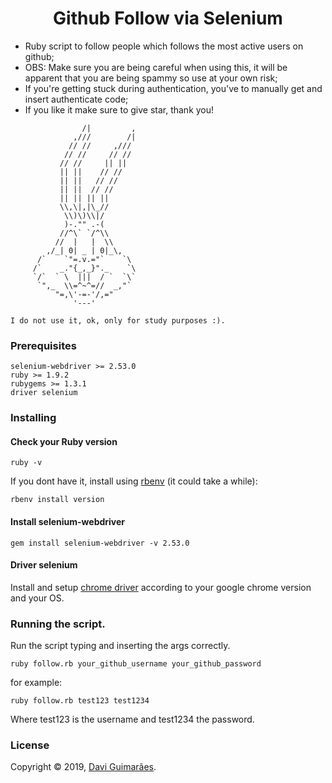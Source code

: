 # <div align="center"> Github Follow via Selenium </div>

* Ruby script to follow people which follows the most active users on github;
* OBS: Make sure you are being careful when using this, it will be apparent that you are being spammy so use at your own risk;
* If you're getting stuck during authentication, you've to manually get and insert authenticate code;
* If you like it make sure to give star, thank you!

```
                /|         ,
              ,///        /|
             // //     ,///
            // //     // //
           // //     || ||
           || ||    // //
           || ||   // //
           || ||  // //
           || || || ||
           \\,\|,|\_//
            \\)\)\\|/
            )-."" .-(
           //^\` `/^\\
          //  |   |  \\
        ,/_| 0| _ | 0|_\,
      /`    `"=.v.="`    `\
     /`    _."{_,_}"._    `\
     `/`  ` \  |||  / `  `\`
      `",_  \\=^~^=//  _,"`
          "=,\'-=-'/,="
              '---'

I do not use it, ok, only for study purposes :).
```

### Prerequisites

```
selenium-webdriver >= 2.53.0
ruby >= 1.9.2
rubygems >= 1.3.1
driver selenium
```

### Installing

#### Check your Ruby version

```shell
ruby -v
```

If you dont have it, install using [rbenv](https://github.com/rbenv/rbenv) (it could take a while):

```shell
rbenv install version
```

#### Install selenium-webdriver

```shell
gem install selenium-webdriver -v 2.53.0
```

#### Driver selenium

Install and setup [chrome driver](https://chromedriver.chromium.org/downloads) according to your google chrome version and your OS.

### Running the script.

Run the script typing and inserting the args correctly.

```shell
ruby follow.rb your_github_username your_github_password
```

for example: 

```shell
ruby follow.rb test123 test1234
```

Where test123 is the username and test1234 the password.

### License

Copyright © 2019, [Davi Guimarães](https://github.com/davigl).
